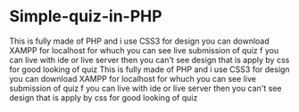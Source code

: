 # Simple-quiz-in-PHP
This is fully made of PHP and i use CSS3 for design you  can download XAMPP for localhost for whuch you can see live submission of quiz f you can live with ide or live server then you can't see design that is apply by css for good looking of quiz
This is fully made of PHP and i use CSS3 for design you  can download XAMPP for localhost for whuch you can see live submission of quiz f you can live with ide or live server then you can't see design that is apply by css for good looking of quiz
